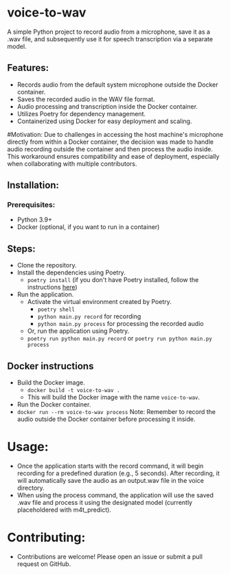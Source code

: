 # voice-to-wav
A simple Python project to record audio from a microphone, save it as a .wav file, 
and subsequently use it for speech transcription via a separate model.

## Features:
- Records audio from the default system microphone outside the Docker container.
- Saves the recorded audio in the WAV file format.
- Audio processing and transcription inside the Docker container.
- Utilizes Poetry for dependency management.
- Containerized using Docker for easy deployment and scaling.

#Motivation:
Due to challenges in accessing the host machine's microphone directly from within a Docker container, 
the decision was made to handle audio recording outside the container and then process the audio inside. 
This workaround ensures compatibility and ease of deployment, especially when collaborating with multiple contributors.

## Installation:
### Prerequisites:
- Python 3.9+
- Docker (optional, if you want to run in a container)

## Steps:
- Clone the repository.
- Install the dependencies using Poetry.
   - `poetry install` (if you don't have Poetry installed, follow the instructions [here](https://python-poetry.org/docs/#installation))
- Run the application.
    - Activate the virtual environment created by Poetry.
        - `poetry shell`
        - `python main.py record` for recording
        - `python main.py process` for processing the recorded audio
    - Or, run the application using Poetry.
    - `poetry run python main.py record` or `poetry run python main.py process` 

## Docker instructions
- Build the Docker image.
    - `docker build -t voice-to-wav .`
    - This will build the Docker image with the name `voice-to-wav`.
- Run the Docker container.
- `docker run --rm voice-to-wav process`
   Note: Remember to record the audio outside the Docker container before processing it inside.

# Usage:
- Once the application starts with the record command, it will begin recording for a predefined duration (e.g., 5 seconds).
  After recording, it will automatically save the audio as an output.wav file in the voice directory.
- When using the process command, the application will use the saved .wav file and process it using the designated model 
  (currently placeholdered with m4t_predict).

# Contributing:
- Contributions are welcome! Please open an issue or submit a pull request on GitHub.